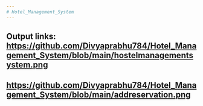 ```yaml
---
# Hotel_Management_System
---
```

Output links:
https://github.com/Divyaprabhu784/Hotel_Management_System/blob/main/hostelmanagementsystem.png
--
https://github.com/Divyaprabhu784/Hotel_Management_System/blob/main/addreservation.png
--



